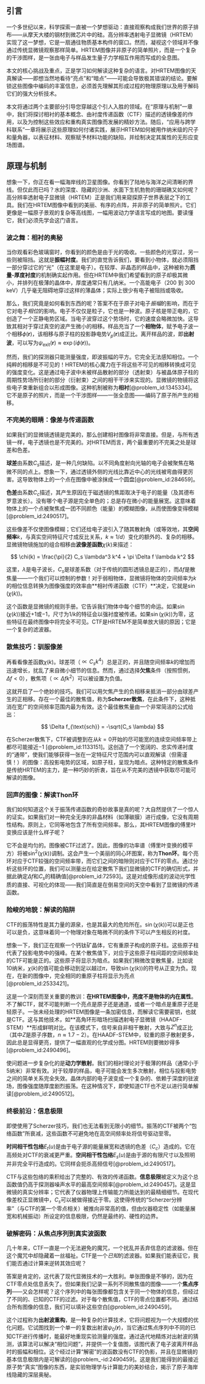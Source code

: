 ## 引言
一个多世纪以来，科学探索一直被一个梦想驱动：直接观察构成我们世界的原子排布——从摩天大楼的钢材到微芯片中的硅。高分辨率透射电子显微镜（HRTEM）实现了这一梦想，它是一扇通往物质基本构件的窗口。然而，凝视这个领域并不像通过传统显微镜观察那样简单。HRTEM图像并非原子的简单照片，而是一个复杂的干涉图样，是一张由电子与样品发生量子力学相互作用而写成的全息图。

本文的核心挑战及重点，正是学习如何解读这种复杂的语言。对HRTEM图像的天真解读——即想当然地看待“亮点”和“暗点”——可能会导致极其错误的结论。要解锁这些图像中编码的丰富信息，必须首先理解其形成过程的物理原理以及用于解码它们的强大分析技术。

本文将通过两个主要部分引导您穿越这个引人入胜的领域。在“原理与机制”一章中，我们将探讨相衬的基本概念、由衬度传递函数（CTF）描述的透镜像差的作用，以及为控制这些效应和重构真实图像而发展的精妙方法。随后，“应用与跨学科联系”一章将展示这些原理如何付诸实践，展示HRTEM如何被用作纳米级的尺子和量角器，以表征材料、观察赋予材料功能的缺陷，并绘制决定其属性的无形应变场图谱。

## 原理与机制

想象一下，你正在看一幅海岸线的卫星图像。你看到了陆地与海洋之间清晰的界线。但仅此而已吗？水的深度、隐藏的沙洲、水面下生机勃勃的珊瑚礁又如何呢？高分辨率透射电子显微镜（HRTEM）正是我们用来窥探原子世界表层之下的工具。我们在HRTEM图像中看到的美丽、有序的点阵，并非原子的简单照片。它们更像是一幅原子景观的复杂等高线图，一幅用波动力学语言写成的地图。要读懂它，我们必须先学会这门语言。

### 波之舞：相衬的奥秘

当你观看彩色玻璃窗时，你看到的颜色是由于光的吸收。一些颜色的光穿过，另一些则被阻挡。这就是**振幅衬度**。我们的直觉告诉我们，要看到小物体，就必须阻挡一部分穿过它的“光”（在这里是电子）。在较厚、非晶态的样品中，这种被称为**质量-厚度衬度**的机制确实起作用。但在HRTEM中我们希望看到的原子却极其微小，并排列在极薄的晶体中，厚度通常只有几纳米。一个高能电子（$200 \text{ 到 } 300 \, \mathrm{keV}$）几乎毫无阻碍地穿过这样的薄晶体；实际上很少有电子被阻挡或吸收。

那么，我们究竟是如何看到东西的呢？答案不在于原子对电子*振幅*的影响，而在于它对电子*相位*的影响。电子不仅仅是粒子，它也是一种波。原子核是带正电的，它创造了一个正静电势区域。当电子波穿过这个势场时，它的速度会略微加快。这导致其相对于穿过真空的波产生微小的相移。样品充当了一个**相物体**，赋予电子波一个相移$\phi(\mathbf{r})$，该相移与原子柱的投影静电势$V_p(\mathbf{r})$成正比。离开样品的波，即**出射波**，可以写为$\psi_{\text{exit}}(\mathbf{r}) \approx \exp(i \phi(\mathbf{r}))$。

然而，我们的探测器只能测量强度，即波振幅的平方。它完全无法感知相位。一个纯粹的相移是不可见的！HRTEM的核心魔力在于将这些不可见的相移转换成可见的强度变化。这是通过电子波中未被样品散射的部分（透射束）与被晶体原子柱的周期性势场所衍射的部分（衍射束）之间的相干干涉来实现的。显微镜的物镜将这些电子束重新组合以形成图像。这种机制被称为**相衬**[@problem_id:1345334]。它不是原子的照片，而是一个干涉图样——一张全息图——编码了原子所产生的相移。

### 不完美的眼睛：像差与传递函数

如果我们的显微镜透镜是完美的，那么创建相衬图像将非常直接。但是，与所有透镜一样，电子透镜也是不完美的。对HRTEM而言，两个最重要的不完美之处是球差和色差。

**球差**由系数$C_s$描述，是一种几何缺陷。以不同角度射向光轴的电子会被聚焦在略微不同的点上。想象一下，通过透镜外侧的光线比靠近中心的光线被弯曲得更厉害。这导致物体上的一个点在图像中被涂抹成一个圆盘[@problem_id:284659]。

**色差**由系数$C_c$描述，其产生原因在于磁透镜的焦距取决于电子的能量（及其德布罗意波长）。没有哪个电子源是完全单色的；总是存在微小的能量展宽。这意味着物体上的一个点被聚焦成一团不同颜色（能量）的模糊图像，从而使图像变得模糊[@problem_id:2490517]。

这些像差不仅使图像模糊；它们还给电子波引入了随其散射角（或等效地，其**空间频率**$k$，与真实空间特征尺寸成反比关系，$k \approx 1/d$）变化的额外的、复杂的相移。显微镜物镜施加的组合相移由**波像差函数**$\chi(k)$来描述：

$$
\chi(k) = \frac{\pi}{2} C_s \lambda^3 k^4 + \pi \Delta f \lambda k^2
$$

这里，$\lambda$是电子波长，$C_s$是球差系数（对于传统的圆形透镜总是正的），而$\Delta f$是散焦量——一个我们可以控制的参数！对于弱相物体，显微镜将物体的空间频率为$k$的相位信息转换为图像强度的效率由**相衬传递函数（CTF）**决定，它就是$\sin(\chi(k))$。

这个函数是显微镜的规则手册。它告诉我们物体中每个细节的命运。如果$\sin(\chi(k))$接近$+1$或$-1$，尺寸为$1/k$的特征会以强衬度被传递。如果$\sin(\chi(k))$为零，这些特征在最终图像中将完全不可见。CTF是HRTEM不是简单放大镜的原因；它是一个复杂的滤波器。

### 散焦技巧：驯服像差

再看看像差函数$\chi(k)$。球差项（$\propto C_s k^4$）总是正的，并且随空间频率$k$的增加而迅速增长，扰乱了来自微小细节的信息。然而，通过选择**欠焦**条件（按照惯例，$\Delta f < 0$），散焦项（$\propto \Delta f k^2$）可以被设置为负值。

这就开启了一个绝妙的技巧。我们可以用欠焦产生的负相移来抵消一部分由球差产生的正相移。存在一个最佳的散焦值，称为**Scherzer散焦**，在此条件下，这种抵消在宽广的空间频率范围内最为有效。这个最佳散焦量由一个非常简洁的公式给出：

$$
\Delta f_{\text{sch}} = -\sqrt{C_s \lambda}
$$

在Scherzer散焦下，CTF被调整到在从$k=0$开始的尽可能宽的连续空间频率带上都尽可能接近$-1$ [@problem_id:1133151]。这创造了一个宽阔的、忠实传递衬度的“通带”，使我们能够获得一张在一定特征尺寸范围内可以直观解读（但需谨慎！）的图像：高投影电势的区域，如原子柱，呈现为暗点。这种特定的散焦条件是传统HRTEM的主力，是一种巧妙的折衷，旨在从不完美的透镜中获取尽可能可解读的图像。

### 回声的图像：解读Thon环

我们如何知道这个关于振荡传递函数的奇妙故事是真的呢？大自然提供了一个惊人的证实。如果我们对一种完全无序的非晶材料（如薄碳膜）进行成像，它没有周期性结构。原则上，它同等地包含了所有空间频率。那么，其HRTEM图像的傅里叶变换应该是什么样子呢？

它不会是均匀的。图像被CTF过滤了。因此，图像的功率谱（傅里叶变换的模平方）将被$\sin^2(\chi(k))$调制。这会产生一个美丽的同心环图案，称为**Thon环**。每个亮环对应于CTF较强的空间频率带，而它们之间的暗隙则对应于CTF的零点。通过分析这些环的位置，我们可以测量出在给定散焦下我们显微镜的CTF的确切形式，并据此确定$\Delta f$和$C_s$的精确值[@problem_id:72593]。这是对成像形成的波动光学性质的直接、可视化的体现——我们简直是在倒易空间的天空中看到了显微镜的传递函数。

### 险峻的地貌：解读的陷阱

CTF的振荡特性是其力量的源泉，也是其最大的危险所在。$\sin(\chi(k))$可以是正也可以是负，这意味着同一个物理对象在略微不同的条件下可以产生相反的衬度。

想象一下，我们正在观察一个钙钛矿晶体，它有重原子构成的原子柱。这些原子柱代表了投影电势中的强峰。在某个散焦值下，对应于这些原子柱间距的空间频率处的CTF可能是正的。这些原子将显示为暗点。如果我们稍微改变散焦量，比如说10纳米，$\chi(k)$的值可能会移动到足以越过$\pi$，导致$\sin(\chi(k))$的符号从正变为负。现在，在新的图像中，完全相同的重原子柱将显示为亮点[@problem_id:2533421]。

这是一个深刻而至关重要的教训：**在HRTEM图像中，亮度不是物体的内在属性**。不了解CTF，就不可能判断一个亮点是原子还是通道，或者一个暗点是重原子还是轻原子。一张未经处理的HRTEM图像是一条加密信息，而解读它需要密钥，也就是CTF。这与其他技术，如**高角环形暗场扫描透射电子显微镜（HAADF-STEM）**形成鲜明对比。在该模式下，信号来自非相干散射，大致与$Z^n$成正比（其中$Z$是原子序数，$n \approx 1.7-2$）。在HAADF-STEM中，较重的原子散射更多，因此总是显得更亮，提供了一幅直观的化学成分图。HRTEM则要微妙得多[@problem_id:2490496]。

使问题进一步复杂化的是**动力学散射**。我们的相衬理论对于极薄的样品（通常小于5纳米）非常有效。对于较厚的样品，电子可能会发生多次散射，相位与投影电势之间的简单关系完全失效。晶体内部的电子波变成一个复杂的、依赖于深度的驻波场，图像强度随厚度剧烈振荡。在这种情况下，即使知道CTF也不足以进行简单解读[@problem_id:2490512]。

### 终极前沿：信息极限

即使使用了Scherzer技巧，我们也无法看到无限小的细节。振荡的CTF被两个“包络函数”所衰减，这些函数不可避免地在高空间频率处将信号驱动至零。

**时间相干性包络**$E_t(u)$是由于电子源的能量展宽和透镜的色差（$C_c$）造成的。它在高频处对CTF的衰减更严重。**空间相干性包络**$E_s(u)$是由于源的有限尺寸以及照明并非完全平行造成的。它同样会扼杀高频信号[@problem_id:2490517]。

CTF与这些包络的乘积给出了完整的、有效的传递函数。**信息极限**被定义为这个总函数值仍高于探测器噪声水平的最高空间频率[@problem_id:2490457]。这是显微镜的真实分辨率；它代表了仪器物理上传输能力所能达到的最精细细节。在现代像差校正显微镜中，$C_s$可以被做得接近于零。这使得传统的“Scherzer分辨率”（与CTF的第一个零点相关）被推向非常高的值，但由仪器稳定性（如能量展宽和机械振动）所设定的信息极限，仍然是最终的、硬性的边界。

### 破解密码：从焦点序列到真实波函数

几十年来，CTF一直是一个无法避免的魔咒，一个扰乱并丢弃信息的滤波器。但在这个魔咒中却隐藏着一丝福祉。CTF是一个*已知*的滤波器。如果我们能表征它，我们能否通过计算来逆转其效应呢？

答案是肯定的，这代表了现代显微技术的一大胜利。单张图像是不够的，因为在CTF零点处信息丢失了。但如果我们记录一系列不同散焦值的图像——一个**焦点序列**——又会怎样呢？这个序列中的每张图像都包含关于同一个物体的信息，但经过了不同的、已知的CTF的过滤。对于每个散焦值，CTF的零点位置都不同。通过结合所有图像的信息，我们可以填补这些空白[@problem_id:2490459]。

这个过程称为**出射波重构**，是一种复杂的计算技术，它将问题视为一个大规模的优化问题。它试图找到一个单一的复数出射波$\psi_0(\mathbf{r})$，当它通过焦点序列中不同的已知CTF进行传播时，能最好地重现实验测量的强度。通过迭代地精炼对出射波的猜测，该算法可以解决“相位问题”，并提供一个复值图，该图代表了电子波离开样品时的振幅和相位。这个经过计算“解密”的波函数没有CTF的伪影，并且在显微镜的基本信息极限内是可解读的[@problem_-id:2490459]。这是我们能得到的最接近原子势“真实”图像的东西，是实验物理学与计算能力的美妙结合，揭示了原子海岸线隐藏的深层奥秘。

